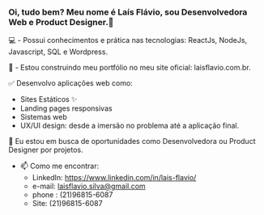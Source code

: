 ### Oi, tudo bem? Meu nome é Laís Flávio, sou Desenvolvedora Web e Product Designer.👋

💻 - Possui conhecimentos e prática nas tecnologias: ReactJs, NodeJs, Javascript, SQL e Wordpress. 

🔨 - Estou construindo meu portfólio no meu site oficial: laisflavio.com.br.

 ✅ Desenvolvo aplicações web como:
  - Sites Estáticos ✨
  - Landing pages responsivas
  - Sistemas web
  - UX/UI design: desde a imersão no problema até a aplicação final.

 🤔 Eu estou em busca de oportunidades como Desenvolvedora ou Product Designer por projetos.
  
- 📫 Como me encontrar:
    - LinkedIn: https://www.linkedin.com/in/lais-flavio/
    - e-mail: laisflavio.silva@gmail.com
    - phone : (21)96815-6087
    - Site: (21)96815-6087

